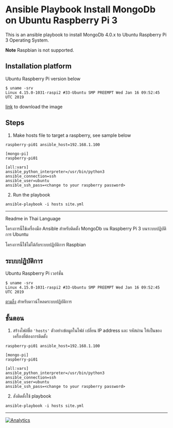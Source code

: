 # Ansible Playbook Install MongoDb on Ubuntu Raspberry Pi 3
This is an ansible playbook to install MongoDb 4.0.x to Ubuntu Raspberry Pi 3 Operating System.

**Note** Raspbian is not supported.

## Installation platform
Ubuntu Raspberry Pi version below 
```
$ uname -srv
Linux 4.15.0-1031-raspi2 #33-Ubuntu SMP PREEMPT Wed Jan 16 09:52:45 UTC 2019
```
[link](https://www.ubuntu.com/download/iot/raspberry-pi-2-3) to download the image


## Steps
1. Make hosts file to target a raspberry, see sample below
```
raspberry-pi01 ansible_host=192.168.1.100

[mongo-pi]
raspberry-pi01

[all:vars]
ansible_python_interpreter=/usr/bin/python3
ansible_connection=ssh
ansible_user=ubuntu
ansible_ssh_pass=<change to your raspberry password>
```
2. Run the playbook
```
ansible-playbook -i hosts site.yml
```
---
Readme in Thai Language

โครงการนี้ใช้เครื่องมือ Ansible สำหรับติดตั้ง MongoDb บน Raspberry Pi 3 บนระบบปฏิบัติการ Ubuntu

โครงการนี้ใช้ไม่ได้กับระบบปฏิบัติการ Raspbian

## ระบบปฏิบัติการ

Ubuntu Raspberry Pi เวอร์ชั่น
```
$ uname -srv
Linux 4.15.0-1031-raspi2 #33-Ubuntu SMP PREEMPT Wed Jan 16 09:52:45 UTC 2019
```
[ตามลิ้ง](https://www.ubuntu.com/download/iot/raspberry-pi-2-3) สำหรับดาวน์โหลดระบบปฏิบัติการ

## ชั้นตอน

1. สร้างไฟล์ชื่อ ```'hosts'``` ตัวอย่างข้อมูลในไฟล์ เปลี่ยน IP address และ รหัสผ่าน ให้เป็นของเครื่องที่ต้องการติดตั้ง
```
raspberry-pi01 ansible_host=192.168.1.100

[mongo-pi]
raspberry-pi01

[all:vars]
ansible_python_interpreter=/usr/bin/python3
ansible_connection=ssh
ansible_user=ubuntu
ansible_ssh_pass=<change to your raspberry password>
```
2. สังติดตั้งใช้ playbook
```
ansible-playbook -i hosts site.yml
```
---
[![Analytics](https://ga-beacon.appspot.com/UA-140393747-1/welcome-page)](https://github.com/igrigorik/ga-beacon)